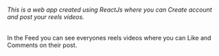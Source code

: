 ###### This is a web app created using ReactJs where you can Create account and post your reels videos.

In the Feed you can see everyones reels videos where you can Like and Comments on their post.
